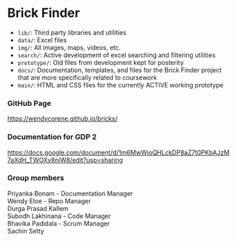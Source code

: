# Brick Finder
* `lib/`: Third party libraries and utilities
* `data/`: Excel files
* `img/`: All images, maps, videos, etc.
* `search/`: Active development of excel searching and filtering utilities
* `prototype/`: Old files from development kept for posterity
* `docs/`: Documentation, templates, and files for the Brick Finder project that are more specifically related to coursework
* `main/`: HTML and CSS files for the currently ACTIVE working prototype

### GitHub Page
https://wendycorene.github.io/bricks/

### Documentation for GDP 2
https://docs.google.com/document/d/1m6MwWioQHLckDP8aZ7t0PKbAJzM7aXdH_TWOXy8niW8/edit?usp=sharing

### Group members
Priyanka Bonam - Documentation Manager  
Wendy Eloe - Repo Manager  
Durga Prasad Kallem  
Subodh Lakhinana - Code Manager  
Bhavika Padidala - Scrum Manager  
Sachin Setty  

